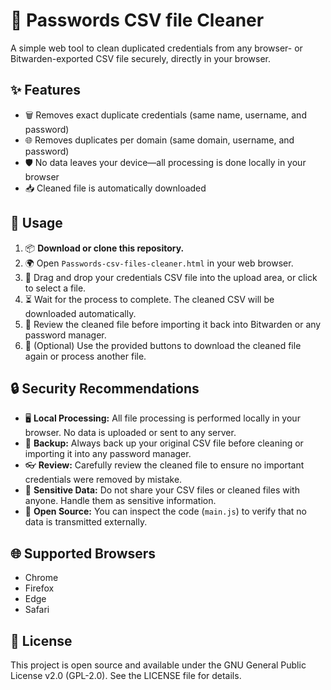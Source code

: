 # 🔐 Passwords CSV file Cleaner

A simple web tool to clean duplicated credentials from any browser- or Bitwarden-exported CSV file securely, directly in your browser.

## ✨ Features
- 🗑️ Removes exact duplicate credentials (same name, username, and password)
- 🌐 Removes duplicates per domain (same domain, username, and password)
- 🛡️ No data leaves your device—all processing is done locally in your browser
- 📥 Cleaned file is automatically downloaded

## 🚀 Usage
1. 📦 **Download or clone this repository.**
2. 🌍 Open `Passwords-csv-files-cleaner.html` in your web browser.
3. 📂 Drag and drop your credentials CSV file into the upload area, or click to select a file.
4. ⏳ Wait for the process to complete. The cleaned CSV will be downloaded automatically.
5. 👀 Review the cleaned file before importing it back into Bitwarden or any password manager.
6. 🔁 (Optional) Use the provided buttons to download the cleaned file again or process another file.

## 🔒 Security Recommendations
- 🖥️ **Local Processing:** All file processing is performed locally in your browser. No data is uploaded or sent to any server.
- 💾 **Backup:** Always back up your original CSV file before cleaning or importing it into any password manager.
- 👓 **Review:** Carefully review the cleaned file to ensure no important credentials were removed by mistake.
- 🤫 **Sensitive Data:** Do not share your CSV files or cleaned files with anyone. Handle them as sensitive information.
- 📝 **Open Source:** You can inspect the code (`main.js`) to verify that no data is transmitted externally.

## 🌐 Supported Browsers
- Chrome
- Firefox
- Edge
- Safari

## 📄 License
This project is open source and available under the GNU General Public License v2.0 (GPL-2.0).
See the LICENSE file for details.
